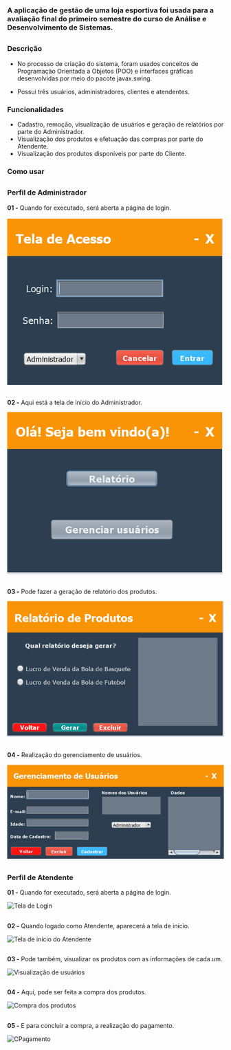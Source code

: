 
### A aplicação de gestão de uma loja esportiva foi usada para a avaliação final do primeiro semestre do curso de Análise e Desenvolvimento de Sistemas.


##


### Descrição

- No processo de criação do sistema, foram usados conceitos de Programação Orientada a Objetos (POO) e interfaces gráficas desenvolvidas por meio do pacote javax.swing.

- Possui três usuários, administradores, clientes e atendentes. 

### Funcionalidades
  
  - Cadastro, remoção, visualização de usuários e geração de relatórios por parte do Administrador. 
  - Visualização dos produtos e efetuação das compras por parte do Atendente.
  - Visualização dos produtos disponíveis por parte do Cliente.
  
  
### Como usar

##

### Perfil de Administrador

**01 -** Quando for executado, será aberta a página de login.

![Tela de Login](https://github.com/EnzoFerreiraAguiar/Sistema-gerenciador/blob/master/Imagens_Das_Interfaces/Tela_De_Login.PNG)

##

**02 -** Aqui está a tela de início do Administrador.

![Tela de início do Administrador](https://github.com/EnzoFerreiraAguiar/Sistema-gerenciador/blob/master/Imagens_Das_Interfaces/Administrador/Tela_De_Inicio.png)

## 

**03 -** Pode fazer a geração de relatório dos produtos.

![Geração de relatórios](https://github.com/EnzoFerreiraAguiar/Sistema-gerenciador/blob/master/Imagens_Das_Interfaces/Administrador/Relatorios.png)

##

**04 -** Realização do gerenciamento de usuários.

![Gerenciamento de usuários](https://github.com/EnzoFerreiraAguiar/Sistema-gerenciador/blob/master/Imagens_Das_Interfaces/Administrador/Gerenciamento_De_Usuarios.png)

##

### Perfil de Atendente

**01 -** Quando for executado, será aberta a página de login.

![Tela de Login](https://github.com/EnzoFerreiraAguiar/Sistema-gerenciador/blob/master/Imagens_Sistema_Da_Loja/Tela_De_Login.PNG)

##


**02 -** Quando logado como Atendente, aparecerá a tela de início.

![Tela de início do Atendente](https://github.com/EnzoFerreiraAguiar/Sistema-gerenciador/blob/master/Imagens_Sistema_Da_Loja/Atendente/Tela_De_In%C3%ADcio.PNG)

##

**03 -** Pode também, visualizar os produtos com as informações de cada um.

![Visualização de usuários](https://github.com/EnzoFerreiraAguiar/Sistema-gerenciador/blob/master/Imagens_Sistema_Da_Loja/Atendente/Visualizar_Produtos.PNG)

##

**04 -** Aqui, pode ser feita a compra dos produtos.

![Compra dos produtos](https://github.com/EnzoFerreiraAguiar/Sistema-gerenciador/blob/master/Imagens_Sistema_Da_Loja/Atendente/Compra_Do_Cliente.PNG)

##

**05 -** E para concluir a compra, a realização do pagamento.

![CPagamento](https://github.com/EnzoFerreiraAguiar/Sistema-gerenciador/blob/master/Imagens_Sistema_Da_Loja/Atendente/Pagamento.PNG)










